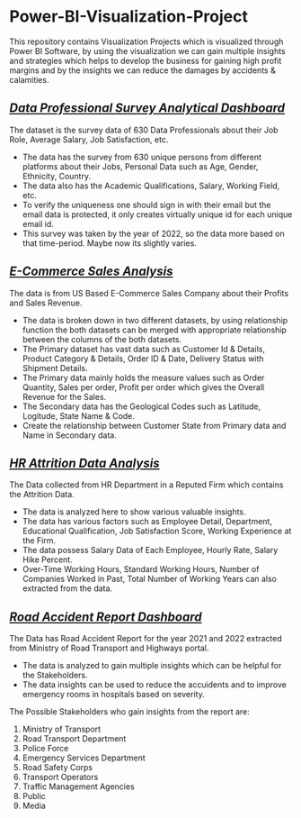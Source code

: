 # Power-BI-Visualization-Project
This repository contains Visualization Projects which is visualized through Power BI Software, by using the visualization we can gain multiple insights and strategies which helps to develop the business for gaining high profit margins and by the insights we can reduce the damages by accidents &amp; calamities.
## _[Data Professional Survey Analytical Dashboard](Data%20Professional%20Survey%20Analytical%20Dashboard)_
The dataset is the survey data of 630 Data Professionals about their Job Role, Average Salary, Job Satisfaction, etc.
  * The data has the survey from 630 unique persons from different platforms about their Jobs, Personal Data such as Age, Gender, Ethnicity, Country.
  * The data also has the Academic Qualifications, Salary, Working Field, etc.
  * To verify the uniqueness one should sign in with their email but the email data is protected, it only creates virtually unique id for each unique email id.
  * This survey was taken by the year of 2022, so the data more based on that time-period. Maybe now its slightly varies.
## _[E-Commerce Sales Analysis](E-Commerce%20Sales%20Analysis)_
The data is from US Based E-Commerce Sales Company about their Profits and Sales Revenue.
 * The data is broken down in two different datasets, by using relationship function the both datasets can be merged with appropriate relationship between the columns of the both datasets.
 * The Primary dataset has vast data such as Customer Id & Details, Product Category & Details, Order ID & Date, Delivery Status with Shipment Details.
 * The Primary data mainly holds the measure values such as Order Quantity, Sales per order, Profit per order which gives the Overall Revenue for the Sales.
 * The Secondary data has the Geological Codes such as Latitude, Logitude, State Name & Code.
 * Create the relationship between Customer State from Primary data and Name in Secondary data.
## _[HR Attrition Data Analysis](HR%20Attrition%20Data%20Analysis)_
The Data collected from HR Department in a Reputed Firm which contains the Attrition Data.
 * The data is analyzed here to show various valuable insights.
 * The data has various factors such as Employee Detail, Department, Educational Qualification, Job Satisfaction Score, Working Experience at the Firm.
 * The data possess Salary Data of Each Employee, Hourly Rate, Salary Hike Percent.
 * Over-Time Working Hours, Standard Working Hours, Number of Companies Worked in Past, Total Number of Working Years can also extracted from the data.
## _[Road Accident Report Dashboard](Road%20Accident%20Report%20Dashboard)_
The Data has Road Accident Report for the year 2021 and 2022 extracted from Ministry of Road Transport and Highways portal.
 * The data is analyzed to gain multiple insights which can be helpful for the Stakeholders.
 * The data insights can be used to reduce the accuidents and to improve emergency rooms in hospitals based on severity.

The Possible Stakeholders who gain insights from the report are:
   1. Ministry of Transport
   2. Road Transport Department
   3. Police Force
   4. Emergency Services Department
   5. Road Safety Corps
   6. Transport Operators
   7. Traffic Management Agencies
   8. Public
   9. Media
